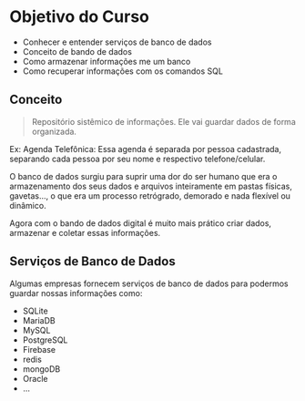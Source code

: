 # Objetivo do Curso

- Conhecer e entender serviços de banco de dados
- Conceito de bando de dados
- Como armazenar informações me um banco
- Como recuperar informações com os comandos SQL

## Conceito

> Repositório sistêmico de informações. Ele vai guardar dados de forma organizada.

Ex: Agenda Telefônica: Essa agenda é separada por pessoa cadastrada, separando cada pessoa por seu nome e respectivo telefone/celular.

O banco de dados surgiu para suprir uma dor do ser humano que era o armazenamento dos seus dados e arquivos inteiramente em pastas físicas, gavetas..., o que era um processo retrógrado, demorado e nada flexível ou dinâmico. 

Agora com o bando de dados digital é muito mais prático criar dados, armazenar e coletar essas informações.

## Serviços de Banco de Dados

Algumas empresas fornecem serviços de banco de dados para podermos guardar nossas informações como:

- SQLite
- MariaDB
- MySQL
- PostgreSQL
- Firebase
- redis
- mongoDB
- Oracle 
- ...